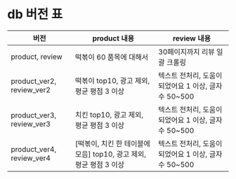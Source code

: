 # db 버전 표

| 버전                        | product 내용                                   | review 내용                          |
|---------------------------|----------------------------------------------|------------------------------------|
| product, review           | 떡볶이 60 품목에 대해서                               | 30페이지까지 리뷰 일괄 크롤링                  |
| product_ver2, review_ver2 | 떡볶이 top10, 광고 제외, 평균 평점 3 이상                 | 텍스트 전처리, 도움이 되었어요 1 이상, 글자수 50~500 |
| product_ver3, review_ver3 | 치킨 top10, 광고 제외, 평균 평점 3 이상                  | 텍스트 전처리, 도움이 되었어요 1 이상, 글자수 50~500 |
| product_ver4, review_ver4 | [떡볶이, 치킨 한 테이블에 모음] top10, 광고 제외, 평균 평점 3 이상 | 텍스트 전처리, 도움이 되었어요 1 이상, 글자수 50~500 |

